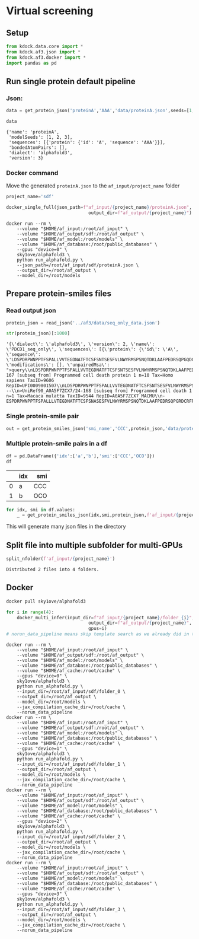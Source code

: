 # Virtual screening


<!-- WARNING: THIS FILE WAS AUTOGENERATED! DO NOT EDIT! -->

## Setup

``` python
from kdock.data.core import *
from kdock.af3.json import *
from kdock.af3.docker import *
import pandas as pd
```

## Run single protein default pipeline

### Json:

``` python
data = get_protein_json('proteinA','AAA','data/proteinA.json',seeds=[1,2,3])
```

``` python
data
```

    {'name': 'proteinA',
     'modelSeeds': [1, 2, 3],
     'sequences': [{'protein': {'id': 'A', 'sequence': 'AAA'}}],
     'bondedAtomPairs': [],
     'dialect': 'alphafold3',
     'version': 3}

### Docker command

Move the generated `proteinA.json` to the `af_input/project_name` folder

``` python
project_name='sdf'
```

``` python
docker_single_full(json_path=f"af_input/{project_name}/proteinA.json",
                               output_dir=f"af_output/{project_name}")
```

    docker run --rm \
        --volume "$HOME/af_input:/root/af_input" \
        --volume "$HOME/af_output/sdf:/root/af_output" \
        --volume "$HOME/af_model:/root/models" \
        --volume "$HOME/af_database:/root/public_databases" \
        --gpus "device=0" \
        sky1ove/alphafold3 \
        python run_alphafold.py \
        --json_path=/root/af_input/sdf/proteinA.json \
        --output_dir=/root/af_output \
        --model_dir=/root/models

## Prepare protein-smiles files

### Read output json

``` python
protein_json = read_json('../af3/data/seq_only_data.json')
```

``` python
str(protein_json)[:1000]
```

    '{\'dialect\': \'alphafold3\', \'version\': 2, \'name\': \'PDCD1_seq_only\', \'sequences\': [{\'protein\': {\'id\': \'A\', \'sequence\': \'LDSPDRPWNPPTFSPALLVVTEGDNATFTCSFSNTSESFVLNWYRMSPSNQTDKLAAFPEDRSQPGQDCRFRVTQLPNGRDFHMSVVRARRNDSGTYLCGAISLAPKAQIKESLRAELRVTERRAEVPTAHPSPSPRPAGQFQTLV\', \'modifications\': [], \'unpairedMsa\': ">query\\nLDSPDRPWNPPTFSPALLVVTEGDNATFTCSFSNTSESFVLNWYRMSPSNQTDKLAAFPEDRSQPGQDCRFRVTQLPNGRDFHMSVVRARRNDSGTYLCGAISLAPKAQIKESLRAELRVTERRAEVPTAHPSPSPRPAGQFQTLV\\n>UniRef90_UPI0009801507/25-167 [subseq from] Programmed cell death protein 1 n=10 Tax=Homo sapiens TaxID=9606 RepID=UPI0009801507\\nLDSPDRPWNPPTFSPALLVVTEGDNATFTCSFSNTSESFVLNWYRMSPSNQTDKLAAFPEDRSQPGQDCRFRVTQLPNGRDFHMSVVRARRNDSGTYLCGAISLAPKAQIKESLRAELRVTERRAEVPTAHPSPSPRPAGQFQ---\\n>UniRef90_A0A5F7ZCX7/24-168 [subseq from] Programmed cell death 1 n=1 Tax=Macaca mulatta TaxID=9544 RepID=A0A5F7ZCX7_MACMU\\n-ESPDRPWNPPTFSPALLLVTEGDNATFTCSFSNASESFVLNWYRMSPSNQTDKLAAFPEDRSQPGRDCRFRVTQLPNGRDFHMSVVRARRNDSGTYLCGAISLAPKAQIKESLRAELRVTERRAEVPTAHPSPSPRP'

### Single protein-smile pair

``` python
out = get_protein_smiles_json('smi_name','CCC',protein_json,'data/protein_smi.json')
```

### Multiple protein-smile pairs in a df

``` python
df = pd.DataFrame({'idx':['a','b'],'smi':['CCC','OCO']})
df
```

<div>
<style scoped>
    .dataframe tbody tr th:only-of-type {
        vertical-align: middle;
    }
&#10;    .dataframe tbody tr th {
        vertical-align: top;
    }
&#10;    .dataframe thead th {
        text-align: right;
    }
</style>

<table class="dataframe" data-quarto-postprocess="true" data-border="1">
<thead>
<tr style="text-align: right;">
<th data-quarto-table-cell-role="th"></th>
<th data-quarto-table-cell-role="th">idx</th>
<th data-quarto-table-cell-role="th">smi</th>
</tr>
</thead>
<tbody>
<tr>
<td data-quarto-table-cell-role="th">0</td>
<td>a</td>
<td>CCC</td>
</tr>
<tr>
<td data-quarto-table-cell-role="th">1</td>
<td>b</td>
<td>OCO</td>
</tr>
</tbody>
</table>

</div>

``` python
for idx, smi in df.values:
    _ = get_protein_smiles_json(idx,smi,protein_json,f'af_input/{project_name}/{idx}.json',seeds=[1,2,3])
```

This will generate many json files in the directory

## Split file into multiple subfolder for multi-GPUs

``` python
split_nfolder(f'af_input/{project_name}')
```

    Distributed 2 files into 4 folders.

## Docker

``` bash
docker pull sky1ove/alphafold3
```

``` python
for i in range(4):
    docker_multi_infer(input_dir=f"af_input/{project_name}/folder_{i}",
                               output_dir=f"af_output/{project_name}",
                               gpus=i)
# norun_data_pipeline means skip template search as we already did in the first step
```

    docker run --rm \
        --volume "$HOME/af_input:/root/af_input" \
        --volume "$HOME/af_output/sdf:/root/af_output" \
        --volume "$HOME/af_model:/root/models" \
        --volume "$HOME/af_database:/root/public_databases" \
        --volume "$HOME/af_cache:/root/cache" \
        --gpus "device=0" \
        sky1ove/alphafold3 \
        python run_alphafold.py \
        --input_dir=/root/af_input/sdf/folder_0 \
        --output_dir=/root/af_output \
        --model_dir=/root/models \
        --jax_compilation_cache_dir=/root/cache \
        --norun_data_pipeline
    docker run --rm \
        --volume "$HOME/af_input:/root/af_input" \
        --volume "$HOME/af_output/sdf:/root/af_output" \
        --volume "$HOME/af_model:/root/models" \
        --volume "$HOME/af_database:/root/public_databases" \
        --volume "$HOME/af_cache:/root/cache" \
        --gpus "device=1" \
        sky1ove/alphafold3 \
        python run_alphafold.py \
        --input_dir=/root/af_input/sdf/folder_1 \
        --output_dir=/root/af_output \
        --model_dir=/root/models \
        --jax_compilation_cache_dir=/root/cache \
        --norun_data_pipeline
    docker run --rm \
        --volume "$HOME/af_input:/root/af_input" \
        --volume "$HOME/af_output/sdf:/root/af_output" \
        --volume "$HOME/af_model:/root/models" \
        --volume "$HOME/af_database:/root/public_databases" \
        --volume "$HOME/af_cache:/root/cache" \
        --gpus "device=2" \
        sky1ove/alphafold3 \
        python run_alphafold.py \
        --input_dir=/root/af_input/sdf/folder_2 \
        --output_dir=/root/af_output \
        --model_dir=/root/models \
        --jax_compilation_cache_dir=/root/cache \
        --norun_data_pipeline
    docker run --rm \
        --volume "$HOME/af_input:/root/af_input" \
        --volume "$HOME/af_output/sdf:/root/af_output" \
        --volume "$HOME/af_model:/root/models" \
        --volume "$HOME/af_database:/root/public_databases" \
        --volume "$HOME/af_cache:/root/cache" \
        --gpus "device=3" \
        sky1ove/alphafold3 \
        python run_alphafold.py \
        --input_dir=/root/af_input/sdf/folder_3 \
        --output_dir=/root/af_output \
        --model_dir=/root/models \
        --jax_compilation_cache_dir=/root/cache \
        --norun_data_pipeline
